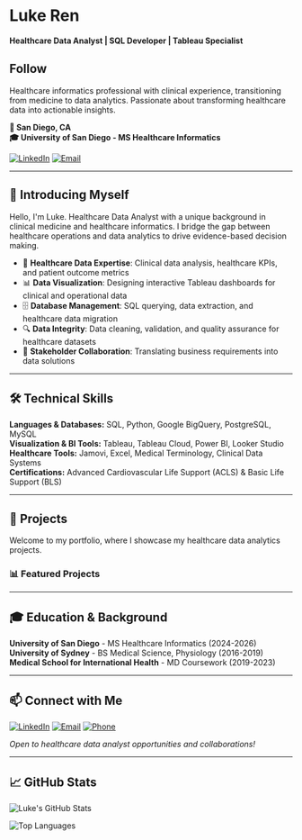 # Luke Ren

**Healthcare Data Analyst | SQL Developer | Tableau Specialist**

## Follow

Healthcare informatics professional with clinical experience, transitioning from medicine to data analytics. Passionate about transforming healthcare data into actionable insights.

**📍 San Diego, CA**  
**🎓 University of San Diego - MS Healthcare Informatics**  


[![LinkedIn](https://img.shields.io/badge/LinkedIn-Connect-blue?style=for-the-badge&logo=linkedin)](https://www.linkedin.com/in/luke-ren/)
[![Email](https://img.shields.io/badge/Email-Contact%20Me-red?style=for-the-badge&logo=gmail)](mailto:yongpeiminren@sandiego.edu)

---

## 👋 Introducing Myself

Hello, I'm Luke. Healthcare Data Analyst with a unique background in clinical medicine and healthcare informatics. I bridge the gap between healthcare operations and data analytics to drive evidence-based decision making.

- 🏥 **Healthcare Data Expertise**: Clinical data analysis, healthcare KPIs, and patient outcome metrics
- 📊 **Data Visualization**: Designing interactive Tableau dashboards for clinical and operational data
- 🗄️ **Database Management**: SQL querying, data extraction, and healthcare data migration
- 🔍 **Data Integrity**: Data cleaning, validation, and quality assurance for healthcare datasets
- 🤝 **Stakeholder Collaboration**: Translating business requirements into data solutions

---

## 🛠️ Technical Skills

**Languages & Databases:** SQL, Python, Google BigQuery, PostgreSQL, MySQL  
**Visualization & BI Tools:** Tableau, Tableau Cloud, Power BI, Looker Studio  
**Healthcare Tools:** Jamovi, Excel, Medical Terminology, Clinical Data Systems  
**Certifications:** Advanced Cardiovascular Life Support (ACLS) & Basic Life Support (BLS)

---

## 📂 Projects

Welcome to my portfolio, where I showcase my healthcare data analytics projects.

### 📊 Featured Projects

<!-- Add your projects here -->
<!-- 
#### [Healthcare Dashboard Project](https://github.com/yourusername/healthcare-dashboard)
Interactive Tableau dashboards for clinical and operational healthcare metrics.

#### [SQL Healthcare Analytics](https://github.com/yourusername/sql-healthcare-analytics)
SQL queries and analysis on healthcare datasets for patient outcomes.

#### [Data Migration Project](https://github.com/yourusername/data-migration)
Healthcare data infrastructure migration from local servers to cloud platforms.
-->

---

## 🎓 Education & Background

**University of San Diego** - MS Healthcare Informatics (2024-2026)  
**University of Sydney** - BS Medical Science, Physiology (2016-2019)  
**Medical School for International Health** - MD Coursework (2019-2023)

---

## 📫 Connect with Me

[![LinkedIn](https://img.shields.io/badge/LinkedIn-luke--ren-blue?logo=linkedin)](https://www.linkedin.com/in/luke-ren/)
[![Email](https://img.shields.io/badge/Email-yongpeiminren@sandiego.edu-red?logo=gmail)](mailto:yongpeiminren@sandiego.edu)
[![Phone](https://img.shields.io/badge/Phone-619--735--4381-green?logo=whatsapp)](tel:+16197354381)

*Open to healthcare data analyst opportunities and collaborations!*

---

## 📈 GitHub Stats

![Luke's GitHub Stats](https://github-readme-stats.vercel.app/api?username=yourusername&show_icons=true&hide_border=true&theme=default)

![Top Languages](https://github-readme-stats.vercel.app/api/top-langs/?username=yourusername&layout=compact&hide_border=true&theme=default)
